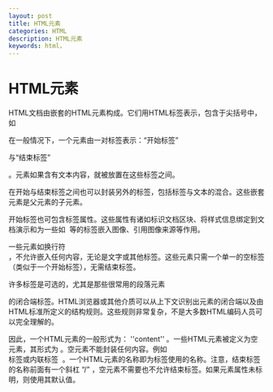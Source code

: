 ```yaml
---
layout: post
title: HTML元素
categories: HTML
description: HTML元素
keywords: html，
---
```


# HTML元素

HTML文档由嵌套的HTML元素构成。它们用HTML标签表示，包含于尖括号中，如 <p>

在一般情况下，一个元素由一对标签表示：“开始标签” <p> 与“结束标签” </p> 。元素如果含有文本内容，就被放置在这些标签之间。

在开始与结束标签之间也可以封装另外的标签，包括标签与文本的混合。这些嵌套元素是父元素的子元素。

开始标签也可包含标签属性。这些属性有诸如标识文档区块、将样式信息绑定到文档演示和为一些如 <img> 等的标签嵌入图像、引用图像来源等作用。

一些元素如换行符 <br> ，不允许嵌入任何内容，无论是文字或其他标签。这些元素只需一个单一的空标签（类似于一个开始标签），无需结束标签。

许多标签是可选的，尤其是那些很常用的段落元素<p>的闭合端标签。HTML浏览器或其他介质可以从上下文识别出元素的闭合端以及由HTML标准所定义的结构规则。这些规则非常复杂，不是大多数HTML编码人员可以完全理解的。

因此，一个HTML元素的一般形式为： <tag attribute1="value1" attribute2="value2">''content''</tag> 。一些HTML元素被定义为空元素，其形式为 <tag attribute1="value1" attribute2="value2"> 。空元素不能封装任何内容。例如<br>标签或内联标签 <img> 。一个HTML元素的名称即为标签使用的名称。注意，结束标签的名称前面有一个斜杠 “/” ，空元素不需要也不允许结束标签。如果元素属性未标明，则使用其默认值。
